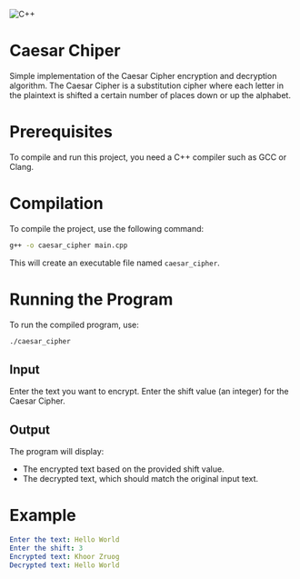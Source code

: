 ![C++](https://img.shields.io/badge/c++-%2300599C.svg?style=for-the-badge&logo=c%2B%2B&logoColor=white)

# Caesar Chiper

Simple implementation of the Caesar Cipher encryption and decryption algorithm. The Caesar Cipher is a substitution cipher where each letter in the plaintext is shifted a certain number of places down or up the alphabet.

# Prerequisites
To compile and run this project, you need a C++ compiler such as GCC or Clang.

# Compilation
To compile the project, use the following command:

```sh
g++ -o caesar_cipher main.cpp
```
This will create an executable file named `caesar_cipher`.

# Running the Program
To run the compiled program, use:
```sh
./caesar_cipher
```
## Input
Enter the text you want to encrypt.
Enter the shift value (an integer) for the Caesar Cipher.
## Output
The program will display:
- The encrypted text based on the provided shift value.
- The decrypted text, which should match the original input text.

# Example
```yaml
Enter the text: Hello World
Enter the shift: 3
Encrypted text: Khoor Zruog
Decrypted text: Hello World
```
